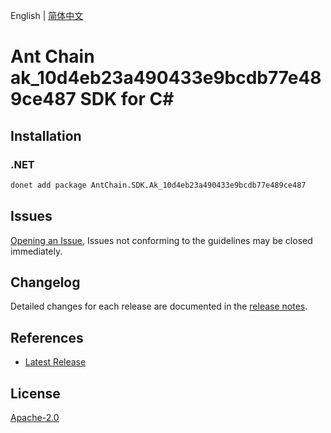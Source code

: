 English | [简体中文](README-CN.md)

# Ant Chain ak_10d4eb23a490433e9bcdb77e489ce487 SDK for C#

## Installation

### .NET

```bash
donet add package AntChain.SDK.Ak_10d4eb23a490433e9bcdb77e489ce487
```

## Issues

[Opening an Issue](https://github.com/alipay/antchain-openapi-prod-sdk/issues/new), Issues not conforming to the guidelines may be closed immediately.

## Changelog

Detailed changes for each release are documented in the [release notes](./ChangeLog.md).

## References

* [Latest Release](https://github.com/alipay/antchain-openapi-prod-sdk/)

## License

[Apache-2.0](http://www.apache.org/licenses/LICENSE-2.0)
